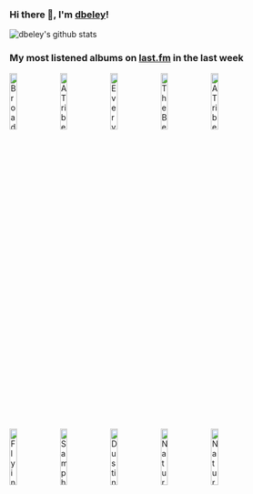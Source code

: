### Hi there 👋, I'm [dbeley](https://dbeley.ovh/en)!

![dbeley's github stats](https://github-readme-stats.vercel.app/api?username=dbeley)

### My most listened albums on [last.fm](https://www.last.fm/user/d_beley) in the last week

[<img src='https://lastfm.freetls.fastly.net/i/u/300x300/233c5f872a856a32c00a2abe2a65e086.jpg' width='16%' height='16%' alt='Broadcast - The Noise Made by People'>](https://www.last.fm/music/broadcast/the%2bnoise%2bmade%2bby%2bpeople)&nbsp;
[<img src='https://lastfm.freetls.fastly.net/i/u/300x300/9ab8ee8d7a7ff8bfb0c00afb89a38c16.jpg' width='16%' height='16%' alt='A Tribe Called Quest - The Low End Theory'>](https://www.last.fm/music/a%2btribe%2bcalled%2bquest/the%2blow%2bend%2btheory)&nbsp;
[<img src='https://lastfm.freetls.fastly.net/i/u/300x300/636bb0ff2f18ea8614ca670f4852d175.jpg' width='16%' height='16%' alt='Everything Everything - Raw Data Feel'>](https://www.last.fm/music/everything%2beverything/raw%2bdata%2bfeel)&nbsp;
[<img src='https://lastfm.freetls.fastly.net/i/u/300x300/deaec2d4735bea0d1c45fc75261624ae.jpg' width='16%' height='16%' alt='The Beatles - Revolver'>](https://www.last.fm/music/the%2bbeatles/revolver)&nbsp;
[<img src='https://lastfm.freetls.fastly.net/i/u/300x300/1495d62d2ab4f1682f24b6f5fd7762df.jpg' width='16%' height='16%' alt='A Tribe Called Quest - We got it from Here… Thank You 4 Your service'>](https://www.last.fm/music/a%2btribe%2bcalled%2bquest/we%2bgot%2bit%2bfrom%2bhere%25e2%2580%25a6%2bthank%2byou%2b4%2byour%2bservice)&nbsp;
<br>
[<img src='https://lastfm.freetls.fastly.net/i/u/300x300/cbfcfce949634377ae9a5e735c38e1fd.jpg' width='16%' height='16%' alt='Flying Lotus - Los Angeles'>](https://www.last.fm/music/flying%2blotus/los%2bangeles)&nbsp;
[<img src='https://lastfm.freetls.fastly.net/i/u/300x300/44ea435ee3d95f5142a6fbdde6fe6939.jpg' width='16%' height='16%' alt='Sampha - Lahai'>](https://www.last.fm/music/sampha/lahai)&nbsp;
[<img src='https://lastfm.freetls.fastly.net/i/u/300x300/cae81eb09cc92abf41c857a95f47270e.png' width='16%' height='16%' alt='Dustin O’Halloran - Piano Solos'>](https://www.last.fm/music/dustin%2bo%25e2%2580%2599halloran/piano%2bsolos)&nbsp;
[<img src='https://lastfm.freetls.fastly.net/i/u/300x300/b9f354ac7f793e6b64b3a0ee8fc39073.jpg' width='16%' height='16%' alt='Natural Snow Buildings - Shadow Kingdom'>](https://www.last.fm/music/natural%2bsnow%2bbuildings/shadow%2bkingdom)&nbsp;
[<img src='https://lastfm.freetls.fastly.net/i/u/300x300/dcefa4c5b154c17e5225d4dd8737298c.png' width='16%' height='16%' alt='Natural Snow Buildings - The Dance of the Moon and the Sun'>](https://www.last.fm/music/natural%2bsnow%2bbuildings/the%2bdance%2bof%2bthe%2bmoon%2band%2bthe%2bsun)&nbsp;
<br>

